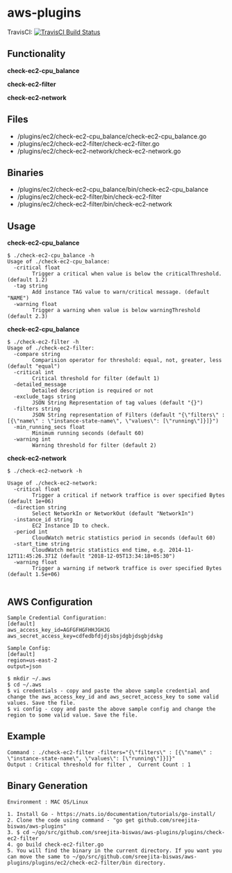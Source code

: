 # aws-plugins

TravisCI: [![TravisCI Build Status](https://travis-ci.org/sreejita-biswas/aws-handler.svg?branch=develop)](https://github.com/sreejita-biswas/aws-handler)

## Functionality

**check-ec2-cpu_balance**

**check-ec2-filter**

**check-ec2-network**

## Files

* /plugins/ec2/check-ec2-cpu_balance/check-ec2-cpu_balance.go
* /plugins/ec2/check-ec2-filter/check-ec2-filter.go
* /plugins/ec2/check-ec2-network/check-ec2-network.go

## Binaries

* /plugins/ec2/check-ec2-cpu_balance/bin/check-ec2-cpu_balance
* /plugins/ec2/check-ec2-filter/bin/check-ec2-filter
* /plugins/ec2/check-ec2-filter/bin/check-ec2-network

## Usage

**check-ec2-cpu_balance**

```
$ ./check-ec2-cpu_balance -h
Usage of ./check-ec2-cpu_balance:
  -critical float
    	Trigger a critical when value is below the criticalThreshold. (default 1.2)
  -tag string
    	Add instance TAG value to warn/critical message. (default "NAME")
  -warning float
    	Trigger a warning when value is below warningThreshold (default 2.3)
```
**check-ec2-cpu_balance**

```
$ ./check-ec2-filter -h
Usage of ./check-ec2-filter:
  -compare string
    	Comparision operator for threshold: equal, not, greater, less (default "equal")
  -critical int
    	Critical threshold for filter (default 1)
  -detailed_message
    	Detailed description is required or not
  -exclude_tags string
    	JSON String Representation of tag values (default "{}")
  -filters string
    	JSON String representation of Filters (default "{\"filters\" : [{\"name\" : \"instance-state-name\", \"values\": [\"running\"]}]}")
  -min_running_secs float
    	Minimum running seconds (default 60)
  -warning int
    	Warning threshold for filter (default 2)

```
**check-ec2-network**

```
$ ./check-ec2-network -h

Usage of ./check-ec2-network:
  -critical float
    	Trigger a critical if network traffice is over specified Bytes (default 1e+06)
  -direction string
    	Select NetworkIn or NetworkOut (default "NetworkIn")
  -instance_id string
    	EC2 Instance ID to check.
  -period int
    	CloudWatch metric statistics period in seconds (default 60)
  -start_time string
    	CloudWatch metric statistics end time, e.g. 2014-11-12T11:45:26.371Z (default "2018-12-05T13:34:18+05:30")
  -warning float
    	Trigger a warning if network traffice is over specified Bytes (default 1.5e+06)
      
```
   
## AWS Configuration

```
Sample Credential Configuration:
[default]
aws_access_key_id=AGFGFHGFHHJGHJG
aws_secret_access_key=cdfedbfdjdjsbsjdgbjdsgbjdskg

Sample Config:
[default]
region=us-east-2
output=json

$ mkdir ~/.aws
$ cd ~/.aws
$ vi credentials - copy and paste the above sample credential and change the aws_access_key_id and aws_secret_access_key to some valid values. Save the file.
$ vi config - copy and paste the above sample config and change the region to some valid value. Save the file.

```

## Example

```
Command : ./check-ec2-filter -filters="{\"filters\" : [{\"name\" : \"instance-state-name\", \"values\": [\"running\"]}]}"
Output : Critical threshold for filter ,  Current Count : 1  

```
## Binary Generation

```
Environment : MAC OS/Linux

1. Install Go - https://nats.io/documentation/tutorials/go-install/
2. Clone the code using command - "go get github.com/sreejita-biswas/aws-plugins"
3. $ cd ~/go/src/github.com/sreejita-biswas/aws-plugins/plugins/check-ec2-filter 
4. go build check-ec2-filter.go
5. You will find the binary in the current directory. If you want you can move the same to ~/go/src/github.com/sreejita-biswas/aws-plugins/plugins/ec2/check-ec2-filter/bin directory.

```
